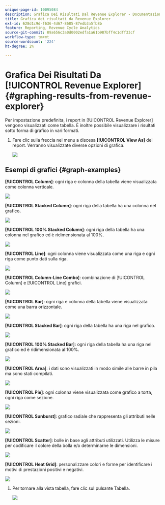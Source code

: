 ```yaml
---
unique-page-id: 10095084
description: Grafica Dei Risultati Dal Revenue Explorer - Documentazione Di Marketo - Documentazione Del Prodotto
title: Grafica dei risultati da Revenue Explorer
exl-id: 628d1c9d-f636-4d67-8685-87edb3a5fb8b
feature: Reporting, Revenue Cycle Analytics
source-git-commit: 09a656c3a0d0002edfa1a61b987bff4c1dff33cf
workflow-type: tm+mt
source-wordcount: '224'
ht-degree: 2%

---
```


# Grafica Dei Risultati Da [!UICONTROL Revenue Explorer] {#graphing-results-from-revenue-explorer}

Per impostazione predefinita, i report in [!UICONTROL Revenue Explorer] vengono visualizzati come tabella. È inoltre possibile visualizzare i risultati sotto forma di grafico in vari formati.

1. Fare clic sulla freccia nel menu a discesa **[!UICONTROL View As]** del report. Verranno visualizzate diverse opzioni di grafica.

   ![](assets/one-1.png)

## Esempi di grafici {#graph-examples}

**[!UICONTROL Column]**: ogni riga e colonna della tabella viene visualizzata come colonna verticale.

![](assets/column.png)

**[!UICONTROL Stacked Column]**: ogni riga della tabella ha una colonna nel grafico.

![](assets/stacked-column.png)

**[!UICONTROL 100% Stacked Column]**: ogni riga della tabella ha una colonna nel grafico ed è ridimensionata al 100%.

![](assets/100-stacked-column.png)

**[!UICONTROL Line]**: ogni colonna viene visualizzata come una riga e ogni riga come punto dati sulla riga.

![](assets/line.png)

**[!UICONTROL Column-Line Combo]**: combinazione di [!UICONTROL Column] e [!UICONTROL Line] grafici.

![](assets/column-line-combo.png)

**[!UICONTROL Bar]**: ogni riga e colonna della tabella viene visualizzata come una barra orizzontale.

![](assets/bar.png)

**[!UICONTROL Stacked Bar]**: ogni riga della tabella ha una riga nel grafico.

![](assets/stacked-bar.png)

**[!UICONTROL 100% Stacked Bar]**: ogni riga della tabella ha una riga nel grafico ed è ridimensionata al 100%.

![](assets/100-stacked-bar.png)

**[!UICONTROL Area]**: i dati sono visualizzati in modo simile alle barre in pila ma sono stati compilati.

![](assets/area.png)

**[!UICONTROL Pie]**: ogni colonna viene visualizzata come grafico a torta, ogni riga come sezione.

![](assets/pie.png)

**[!UICONTROL Sunburst]**: grafico radiale che rappresenta gli attributi nelle sezioni.

![](assets/sunburst.png)

**[!UICONTROL Scatter]**: bolle in base agli attributi utilizzati. Utilizza le misure per codificare il colore della bolla e/o determinarne le dimensioni.

![](assets/scatter.png)

**[!UICONTROL Heat Grid]**: personalizzare colori e forme per identificare i motivi di prestazioni positivi e negativi.

![](assets/heat-grid.png)

1. Per tornare alla vista tabella, fare clic sul pulsante Tabella.

   ![](assets/two-1.png)
